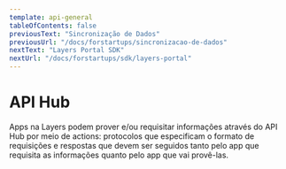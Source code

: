 ```yaml
---
template: api-general
tableOfContents: false
previousText: "Sincronização de Dados"
previousUrl: "/docs/forstartups/sincronizacao-de-dados"
nextText: "Layers Portal SDK"
nextUrl: "/docs/forstartups/sdk/layers-portal"
---
```


# API Hub

Apps na Layers podem prover e/ou requisitar informações através do API Hub por meio de actions: protocolos que especificam o formato de requisições e respostas que devem ser seguidos tanto pelo app que requisita as informações quanto pelo app que vai provê-las.
